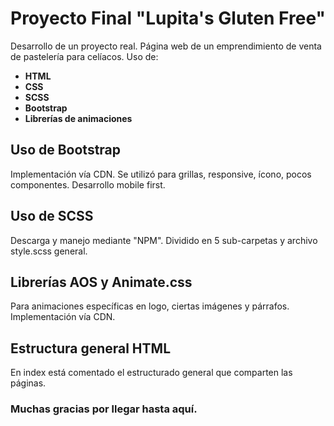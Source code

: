 ﻿# Proyecto Final "Lupita's Gluten Free"
 Desarrollo de un proyecto real.
 Página web de un emprendimiento de venta de pastelería para celíacos.
 Uso de:
- **HTML**
- **CSS**
- **SCSS**
- **Bootstrap**
- **Librerías de animaciones**

## Uso de Bootstrap
 Implementación vía CDN.
 Se utilizó para grillas, responsive, ícono, pocos componentes.
 Desarrollo mobile first.

## Uso de SCSS
 Descarga y manejo mediante "NPM".
 Dividido en 5 sub-carpetas y archivo style.scss general.

## Librerías AOS y Animate.css
 Para animaciones específicas en logo, ciertas imágenes y párrafos.
 Implementación vía CDN.

## Estructura general HTML
 En index está comentado el estructurado general que comparten las páginas.

### Muchas gracias por llegar hasta aquí.
